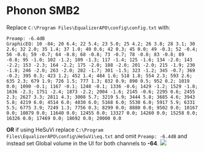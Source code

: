 # Phonon SMB2
Replace `C:\Program Files\EqualizerAPO\config\config.txt` with:
```
Preamp: -6.4dB
GraphicEQ: 10 -84; 20 6.4; 22 5.4; 23 5.0; 25 4.2; 26 3.8; 28 3.1; 30 2.6; 32 2.0; 35 1.4; 37 1.0; 40 0.6; 42 0.3; 45 0.0; 49 -0.3; 52 -0.4; 56 -0.6; 59 -0.7; 64 -0.8; 68 -0.8; 73 -0.7; 78 -0.8; 83 -0.8; 89 -0.8; 95 -1.0; 102 -1.2; 109 -1.3; 117 -1.4; 125 -1.6; 134 -2.0; 143 -2.2; 153 -2.3; 164 -2.2; 175 -2.0; 188 -2.0; 201 -2.0; 215 -1.9; 230 -1.8; 246 -2.0; 263 -2.0; 282 -1.7; 301 -1.5; 323 -1.2; 345 -0.7; 369 -0.2; 395 0.3; 423 1.2; 452 1.4; 484 1.6; 518 1.8; 554 2.3; 593 2.6; 635 2.3; 679 1.9; 726 1.5; 777 1.3; 832 0.9; 890 0.5; 952 0.2; 1019 0.0; 1090 -0.1; 1167 -0.1; 1248 -0.1; 1336 -0.6; 1429 -1.2; 1529 -1.8; 1636 -2.3; 1751 -2.4; 1873 -2.2; 2004 -1.6; 2145 -0.6; 2295 0.6; 2455 2.3; 2627 3.3; 2811 4.3; 3008 5.7; 3219 5.9; 3444 5.8; 3685 4.6; 3943 5.8; 4219 6.0; 4514 6.0; 4830 6.0; 5168 6.0; 5530 6.0; 5917 5.9; 6331 5.5; 6775 3.9; 7249 1.3; 7756 0.3; 8299 0.0; 8880 0.0; 9502 0.0; 10167 0.0; 10879 0.0; 11640 0.0; 12455 0.0; 13327 0.0; 14260 0.0; 15258 0.0; 16326 0.0; 17469 0.0; 18692 0.0; 20000 0.0
```
**OR** if using HeSuVi replace `C:\Program Files\EqualizerAPO\config\HeSuVi\eq.txt` and omit `Preamp: -6.4dB` and instead set Global volume in the UI for both channels to **-64**.
![](https://raw.githubusercontent.com/jaakkopasanen/AutoEq/master/results/SBAF-Serious/innerfidelity/onear/Phonon%20SMB2/Phonon%20SMB2.png)